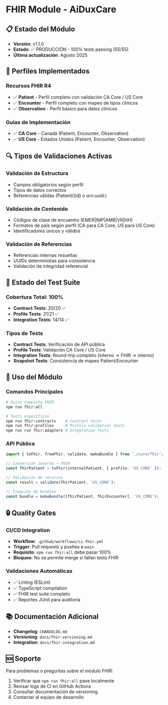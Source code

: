# FHIR Module - AiDuxCare

## 📋 **Estado del Módulo**

- **Versión**: v1.1.0
- **Estado**: ✅ PRODUCCIÓN - 100% tests passing (55/55)
- **Última actualización**: Agosto 2025

## 🏥 **Perfiles Implementados**

### Recursos FHIR R4
- ✅ **Patient** - Perfil completo con validación CA Core / US Core
- ✅ **Encounter** - Perfil completo con mapeo de tipos clínicos
- ✅ **Observation** - Perfil básico para datos clínicos

### Guías de Implementación
- ✅ **CA Core** - Canadá (Patient, Encounter, Observation)
- ✅ **US Core** - Estados Unidos (Patient, Encounter, Observation)

## 🔍 **Tipos de Validaciones Activas**

### Validación de Estructura
- Campos obligatorios según perfil
- Tipos de datos correctos
- Referencias válidas (Patient/{id} o urn:uuid:)

### Validación de Contenido
- Códigos de clase de encuentro (EMER|IMP|AMB|VR|HH)
- Formatos de país según perfil (CA para CA Core, US para US Core)
- Identificadores únicos y válidos

### Validación de Referencias
- Referencias internas resueltas
- UUIDs deterministas para consistencia
- Validación de integridad referencial

## 🧪 **Estado del Test Suite**

### Cobertura Total: 100%
- **Contract Tests**: 20/20 ✅
- **Profile Tests**: 21/21 ✅  
- **Integration Tests**: 14/14 ✅

### Tipos de Tests
- **Contract Tests**: Verificación de API pública
- **Profile Tests**: Validación CA Core / US Core
- **Integration Tests**: Round-trip completo (interno → FHIR → interno)
- **Snapshot Tests**: Consistencia de mapeo Patient/Encounter

## 🚀 **Uso del Módulo**

### Comandos Principales
```bash
# Suite completa FHIR
npm run fhir:all

# Tests específicos
npm run fhir:contracts    # Contract tests
npm run fhir:profiles     # Profile validation tests  
npm run run fhir:adapters # Integration tests
```

### API Pública
```typescript
import { toFhir, fromFhir, validate, makeBundle } from './core/fhir';

// Conversión interna → FHIR
const fhirPatient = toFhir(internalPatient, { profile: 'US_CORE' });

// Validación de recursos
const result = validate(fhirPatient, 'US_CORE');

// Creación de bundles
const bundle = makeBundle([fhirPatient, fhirEncounter], 'US_CORE');
```

## 🔒 **Quality Gates**

### CI/CD Integration
- **Workflow**: `.github/workflows/ci-fhir.yml`
- **Trigger**: Pull requests y pushes a `main`
- **Requisito**: `npm run fhir:all` debe pasar 100%
- **Bloqueo**: No se permite merge si fallan tests FHIR

### Validaciones Automáticas
- ✅ Linting (ESLint)
- ✅ TypeScript compilation
- ✅ FHIR test suite completo
- ✅ Reportes JUnit para auditoría

## 📚 **Documentación Adicional**

- **Changelog**: `CHANGELOG.md`
- **Versioning**: `docs/fhir-versioning.md`
- **Integration**: `docs/fhir-integration.md`

## 🆘 **Soporte**

Para problemas o preguntas sobre el módulo FHIR:
1. Verificar que `npm run fhir:all` pase localmente
2. Revisar logs de CI en GitHub Actions
3. Consultar documentación de versioning
4. Contactar al equipo de desarrollo
